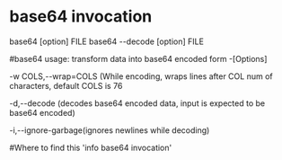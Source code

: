 # base64 invocation 
base64 [option] FILE 
base64 --decode [option] FILE 
	
#base64 usage:
transform data into base64 encoded form
-[Options] 

-w COLS,--wrap=COLS (While encoding, wraps lines after COL num of characters, default COLS is 76 

-d,--decode (decodes base64 encoded data, input is expected to be base64 encoded)

-i,--ignore-garbage(ignores newlines while decoding) 

#Where to find this
'info base64 invocation'
